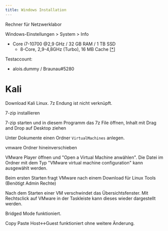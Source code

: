 ```yaml
---
title: Windows Installation
---
```


Rechner für Netzwerklabor

Windows-Einstellungen > System > Info

- Core i7-10700 @2,9 GHz / 32 GB RAM / 1 TB SSD
  - 8-Core, 2,9-4,8GHz (Turbo), 16 MB Cache [[*](https://ark.intel.com/content/www/us/en/ark/products/199316/intel-core-i7-10700-processor-16m-cache-up-to-4-80-ghz.html)]



Testaccount:

- alois.dummy / Braunau#5280



# Kali

Download Kali Linux. 7z Endung ist nicht verknüpft.

7-zip installieren

7-zip starten und in diesem Programm das 7z File öffnen, Inhalt mit Drag and Drop auf Desktop ziehen

Unter Dokumente einen Ordner `VirtualMachines` anlegen.

vmware Ordner hineinverschieben

VMware Player öffnen und "Open a Virtual Machine anwählen". Die Datei im Ordner mit dem Typ "VMware virtual machine configuration" kann ausgewählt werden.

Beim ersten Starten fragt VMware nach einem Download für Linux Tools (Benötigt Admin Rechte)

Nach dem Starten einer VM verschwindet das Übersichtsfenster. Mit Rechtsclick auf VMware in der Taskleiste kann dieses wieder dargestellt werden.

Bridged Mode funktioniert.

Copy Paste Host<->Guest funktioniert ohne weitere Änderung.

